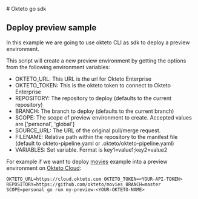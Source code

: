 # Okteto go sdk

## Deploy preview sample

In this example we are going to use okteto CLI as sdk to deploy a preview environment.

This script will create a new preview environment by getting the options from the following environment variables:
- OKTETO_URL: This URL is the url for Okteto Enterprise 
- OKTETO_TOKEN: This is the okteto token to connect to Okteto Enterprise
- REPOSITORY: The repository to deploy (defaults to the current repository)
- BRANCH: The branch to deploy (defaults to the current branch)
- SCOPE: The scope of preview environment to create. Accepted values are ['personal', 'global']
- SOURCE_URL: The URL of the original pull/merge request.
- FILENAME: Relative path within the repository to the manifest file (default to okteto-pipeline.yaml or .okteto/okteto-pipeline.yaml)
- VARIABLES: Set variable. Format is key1=value1;key2=value2

For example if we want to deploy [movies](https://github.com/okteto/movies) example into a preview environment on [Okteto Cloud](https://cloud.okteto.com):

`OKTETO_URL=https://cloud.okteto.com OKTETO_TOKEN=<YOUR-API-TOKEN> REPOSITORY=https://github.com/okteto/movies BRANCH=master SCOPE=personal go run my-preview-<YOUR-OKTETO-NAME>`
